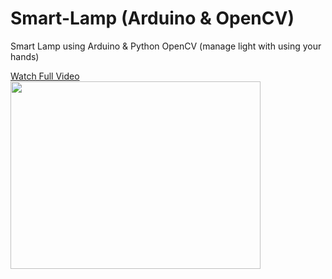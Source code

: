 # Smart-Lamp (Arduino & OpenCV)
Smart Lamp using Arduino &amp; Python OpenCV (manage light with using your hands)

<a href="https://www.youtube.com/watch?v=7k94SBRYA-w" target="_blank">Watch Full Video</a><br>
<img src="https://user-images.githubusercontent.com/50156227/162295312-c52c064e-934a-4a89-bec2-44b183ef161a.gif" width="400" height="300">
